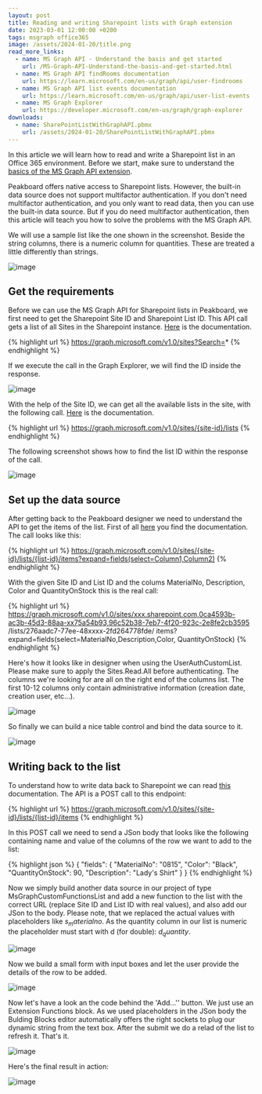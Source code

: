 ```yaml
---
layout: post
title: Reading and writing Sharepoint lists with Graph extension
date: 2023-03-01 12:00:00 +0200
tags: msgraph office365
image: /assets/2024-01-20/title.png
read_more_links:
  - name: MS Graph API - Understand the basis and get started
    url: /MS-Graph-API-Understand-the-basis-and-get-started.html
  - name: MS Graph API findRooms documentation
    url: https://learn.microsoft.com/en-us/graph/api/user-findrooms
  - name: MS Graph API list events documentation
    url: https://learn.microsoft.com/en-us/graph/api/user-list-events
  - name: MS Graph Explorer
    url: https://developer.microsoft.com/en-us/graph/graph-explorer
downloads:
  - name: SharePointListWithGraphAPI.pbmx
    url: /assets/2024-01-20/SharePointListWithGraphAPI.pbmx
---
```

In this article we will learn how to read and write a Sharepoint list in an Office 365 environment. Before we start, make sure to understand the [basics of the MS Graph API extension](/MS-Graph-API-Understand-the-basis-and-get-started.html).

Peakboard offers native access to Sharepoint lists.
However, the built-in data source does not support multifactor authentication.
If you don't need multifactor authentication, and you only want to read data, then you can use the built-in data source. But if you do need multifactor authentication, then this article will teach you how to solve the problems with the MS Graph API.

We will use a sample list like the one shown in the screenshot. Beside the string columns, there is a numeric column for quantities. These are treated a little differently than strings.

![image](/assets/2024-01-20/005.png)

## Get the requirements

Before we can use the MS Graph API for Sharepoint lists in Peakboard,
we first need to get the Sharepoint Site ID and Sharepoint List ID.
This API call gets a list of all Sites in the Sharepoint instance. [Here](https://learn.microsoft.com/en-us/graph/api/site-list?view=graph-rest-1.0&tabs=http) is the documentation.

{% highlight url %}
https://graph.microsoft.com/v1.0/sites?Search=*
{% endhighlight %}

If we execute the call in the Graph Explorer, we will find the ID inside the response.

![image](/assets/2024-01-20/010.png)

With the help of the Site ID, we can get all the available lists in the site, with the following call. [Here]( https://learn.microsoft.com/en-us/graph/api/list-list?view=graph-rest-1.0&tabs=http) is the documentation.

{% highlight url %}
https://graph.microsoft.com/v1.0/sites/{site-id}/lists
{% endhighlight %}

The following screenshot shows how to find the list ID within the response of the call.

![image](/assets/2024-01-20/020.png)

## Set up the data source

After getting back to the Peakboard designer we need to understand the API to get the items of the list. First of all [here](https://learn.microsoft.com/en-us/graph/api/listitem-list?view=graph-rest-1.0&tabs=http) you find the documentation. The call looks like this:

{% highlight url %}
https://graph.microsoft.com/v1.0/sites/{site-id}/lists/{list-id}/items?expand=fields(select=Column1,Column2)
{% endhighlight %}

With the given Site ID and List ID and the colums MaterialNo, Description, Color and QuantityOnStock this is the real call:

{% highlight url %}
https://graph.microsoft.com/v1.0/sites/xxx.sharepoint.com,0ca4593b-ac3b-45d3-88aa-xx75a54b93,96c52b38-7eb7-4f20-923c-2e8fe2cb3595
    /lists/276aadc7-77ee-48xxxx-2fd264778fde/
    items?expand=fields(select=MaterialNo,Description,Color, QuantityOnStock)
{% endhighlight %}

Here's how it looks like in designer when using the UserAuthCustomList. Please make sure to apply the Sites.Read.All before authenticating. The columns we're looking for are all on the right end of the columns list. The first 10-12 columns only contain administrative information (creation date, creation user, etc...).

![image](/assets/2024-01-20/030.png)

So finally we can build a nice table control and bind the data source to it.

![image](/assets/2024-01-20/040.png)

## Writing back to the list

To understand how to write data back to Sharepoint we can read [this](https://learn.microsoft.com/en-us/graph/api/listitem-create?view=graph-rest-1.0&tabs=http) documentation. The API is a POST call to this endpoint:

{% highlight url %}
https://graph.microsoft.com/v1.0/sites/{site-id}/lists/{list-id}/items
{% endhighlight %}

In this POST call we need to send a JSon body that looks like the following containing name and value of the columns of the row we want to add to the list:

{% highlight json %}
{
  "fields": {
    "MaterialNo": "0815",
    "Color": "Black",
    "QuantityOnStock": 90,
    "Description": "Lady's Shirt"
  }
}
{% endhighlight %}

Now we simply build another data source in our project of type MsGraphCustomFunctionsList and add a new function to the list with the correct URL (replace Site ID and List ID with real values), and also add our JSon to the body. Please note, that we replaced the actual values with placeholders like $s_materialno$. As the quantity column in our list is numeric the placeholder must start with d (for double): $d_quantity$.

![image](/assets/2024-01-20/050.png)

Now we build a small form with input boxes and let the user provide the details of the row to be added.

![image](/assets/2024-01-20/060.png)

Now let's have a look an the code behind the 'Add...'' button. We just use an Extension Functions block. As we used placeholders in the JSon body the Bulding Blocks editor automatically offers the right sockets to plug our dynamic string from the text box. After the submit we do a relad of the list to refresh it. That's it.

![image](/assets/2024-01-20/070.png)

Here's the final result in action:

![image](/assets/2024-01-20/result.gif)
